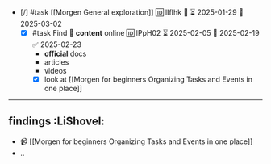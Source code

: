 
- [/] #task [[Morgen General exploration]] 🆔 lIfIhk 🔼 ⏳ 2025-01-29 📅 2025-03-02
	- [x] #task Find 👀 **content** online 🆔 lPpH02 ⏳ 2025-02-05 📅 2025-02-19 ✅ 2025-02-23
		- **official** docs
		- articles
		- videos
		- [x] look at [[Morgen for beginners Organizing Tasks and Events in one place]]

---
## findings :LiShovel:

- 📹 [[Morgen for beginners Organizing Tasks and Events in one place]]
- ..